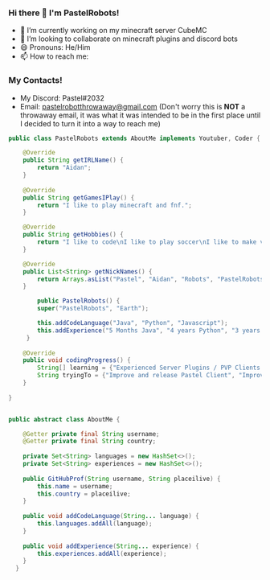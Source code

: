 ### Hi there 👋 I'm PastelRobots!

- 🔭 I’m currently working on my minecraft server CubeMC
- 👯 I’m looking to collaborate on minecraft plugins and discord bots
- 😄 Pronouns: He/Him
- 📫 How to reach me: 
### My Contacts!
* My Discord: Pastel#2032
* Email: pastelrobotthrowaway@gmail.com (Don't worry this is **NOT** a throwaway email, it was what it was intended to be in the first place until I decided to turn it into a way to reach me)

```java
public class PastelRobots extends AboutMe implements Youtuber, Coder {

	@Override
	public String getIRLName() {
		return "Aidan";
	}
	
    @Override
	public String getGamesIPlay() {
		return "I like to play minecraft and fnf.";
	}

    @Override
	public String getHobbies() {
		return "I like to code\nI like to play soccer\nI like to make videos :)";
	}   

	@Override
	public List<String> getNickNames() {
		return Arrays.asList("Pastel", "Aidan", "Robots", "PastelRobots", "Literally anything else!");
	}

        public PastelRobots() {
        super("PastelRobots", "Earth");

        this.addCodeLanguage("Java", "Python", "Javascript");
        this.addExperience("5 Months Java", "4 years Python", "3 years Javascript");
     }
    
	@Override
	public void codingProgress() {
		String[] learning = {"Experienced Server Plugins / PVP Clients / Java", "Discord Bots / Node.js", "Making fun little programs / Python"};
		String tryingTo = {"Improve and release Pastel Client", "Improve CubeMC with custom-made plugins!"};
	}
	
} 


public abstract class AboutMe {

    @Getter private final String username;
    @Getter private final String country;
  
    private Set<String> languages = new HashSet<>();
    private Set<String> experiences = new HashSet<>();
  
    public GitHubProf(String username, String placeilive) {
        this.name = username;
        this.country = placeilive;
    }
  
    public void addCodeLanguage(String... language) {
        this.languages.addAll(language);
    }
    
    public void addExperience(String... experience) {
        this.experiences.addAll(experience);
    }
  }

```
